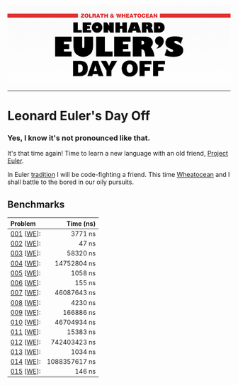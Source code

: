 ![Leonard Euler's Day Off](/logo.png)
*************************************

# Leonard Euler's Day Off
### Yes, I know it's not pronounced like that.
  
It's that time again! Time to learn a new language with an old friend, [Project Euler](http://www.projecteuler.net).
  
In Euler [tradition](https://github.com/zolrath/Project-Clojuler) I will be code-fighting a friend. This time [Wheatocean](https://github.com/Wheatocean) and I shall battle to the bored in our oily pursuits.
  
## Benchmarks
|              Problem              |    Time (ns)   |
|:----------------------------------|---------------:|
| [001][S001] [[W][W001][E][E001]]: |        3771 ns |
| [002][S002] [[W][W002][E][E002]]: |          47 ns |
| [003][S003] [[W][W003][E][E003]]: |       58320 ns |
| [004][S004] [[W][W004][E][E004]]: |    14752804 ns |
| [005][S005] [[W][W005][E][E005]]: |        1058 ns |
| [006][S006] [[W][W006][E][E006]]: |         155 ns |
| [007][S007] [[W][W007][E][E007]]: |    46087643 ns |
| [008][S008] [[W][W008][E][E008]]: |        4230 ns |
| [009][S009] [[W][W009][E][E009]]: |      166886 ns |
| [010][S010] [[W][W010][E][E010]]: |    46704934 ns |
| [011][S011] [[W][W011][E][E011]]: |       15383 ns |
| [012][S012] [[W][W012][E][E012]]: |   742403423 ns |
| [013][S013] [[W][W013][E][E013]]: |        1034 ns |
| [014][S014] [[W][W014][E][E014]]: |  1088357617 ns |
| [015][S015] [[W][W015][E][E015]]: |         146 ns |

[S001]: /problems/001.go "Solution Source"
[S002]: /problems/002.go "Solution Source"
[S003]: /problems/003.go "Solution Source"
[S004]: /problems/004.go "Solution Source"
[S005]: /problems/005.go "Solution Source"
[S006]: /problems/006.go "Solution Source"
[S007]: /problems/007.go "Solution Source"
[S008]: /problems/008.go "Solution Source"
[S009]: /problems/009.go "Solution Source"
[S010]: /problems/010.go "Solution Source"
[S011]: /problems/011.go "Solution Source"
[S012]: /problems/012.go "Solution Source"
[S013]: /problems/013.go "Solution Source"
[S014]: /problems/014.go "Solution Source"
[S015]: /problems/015.go "Solution Source"

[W001]: https://github.com/Wheatocean/Euler/01.rb "Wheatocean's Solution"
[W002]: https://github.com/Wheatocean/Euler/02.rb "Wheatocean's Solution"
[W003]: https://github.com/Wheatocean/Euler/03.rb "Wheatocean's Solution"
[W004]: https://github.com/Wheatocean/Euler/04.rb "Wheatocean's Solution"
[W005]: https://github.com/Wheatocean/Euler/05.rb "Wheatocean's Solution"
[W006]: https://github.com/Wheatocean/Euler/06.rb "Wheatocean's Solution"
[W007]: https://github.com/Wheatocean/Euler/07.rb "Wheatocean's Solution"
[W008]: https://github.com/Wheatocean/Euler/08.rb "Wheatocean's Solution"
[W009]: https://github.com/Wheatocean/Euler/09.rb "Wheatocean's Solution"
[W010]: https://github.com/Wheatocean/Euler/10.rb "Wheatocean's Solution"
[W011]: https://github.com/Wheatocean/Euler/11.rb "Wheatocean's Solution"
[W012]: https://github.com/Wheatocean/Euler/12.rb "Wheatocean's Solution"
[W013]: https://github.com/Wheatocean/Euler/13.rb "Wheatocean's Solution"
[W014]: https://github.com/Wheatocean/Euler/14.rb "Wheatocean's Solution"
[W015]: https://github.com/Wheatocean/Euler/15.rb "Wheatocean's Solution"

[E001]: http://projecteuler.net/index.php?section=problems&id=1 "Project Euler Problem"
[E002]: http://projecteuler.net/index.php?section=problems&id=2 "Project Euler Problem"
[E003]: http://projecteuler.net/index.php?section=problems&id=3 "Project Euler Problem"
[E004]: http://projecteuler.net/index.php?section=problems&id=4 "Project Euler Problem"
[E005]: http://projecteuler.net/index.php?section=problems&id=5 "Project Euler Problem"
[E006]: http://projecteuler.net/index.php?section=problems&id=6 "Project Euler Problem"
[E007]: http://projecteuler.net/index.php?section=problems&id=7 "Project Euler Problem"
[E008]: http://projecteuler.net/index.php?section=problems&id=8 "Project Euler Problem"
[E009]: http://projecteuler.net/index.php?section=problems&id=9 "Project Euler Problem"
[E010]: http://projecteuler.net/index.php?section=problems&id=10 "Project Euler Problem"
[E011]: http://projecteuler.net/index.php?section=problems&id=11 "Project Euler Problem"
[E012]: http://projecteuler.net/index.php?section=problems&id=12 "Project Euler Problem"
[E013]: http://projecteuler.net/index.php?section=problems&id=13 "Project Euler Problem"
[E014]: http://projecteuler.net/index.php?section=problems&id=14 "Project Euler Problem"
[E015]: http://projecteuler.net/index.php?section=problems&id=15 "Project Euler Problem"